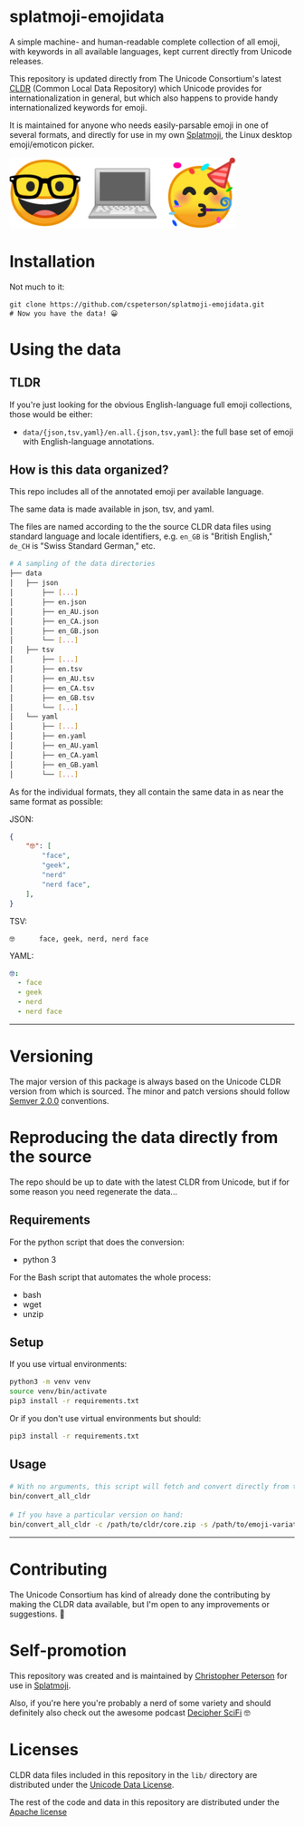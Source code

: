splatmoji-emojidata
===================

A simple machine- and human-readable complete collection of all emoji, with keywords in all available languages, kept current directly from Unicode releases.

This repository is updated directly from The Unicode Consortium's latest [CLDR] (Common Local Data Repository) which Unicode provides for internationalization in general, but which also happens to provide handy internationalized keywords for emoji.

It is maintained for anyone who needs easily-parsable emoji in one of several formats, and directly for use in my own [Splatmoji], the Linux desktop emoji/emoticon picker.

<img src="assets/logo.png" width="400">

# Installation

Not much to it:

```
git clone https://github.com/cspeterson/splatmoji-emojidata.git
# Now you have the data! 😀
```

# Using the data

## TLDR

If you're just looking for the obvious English-language full emoji collections, those would be either:

* `data/{json,tsv,yaml}/en.all.{json,tsv,yaml}`: the full base set of emoji with English-language annotations.

## How is this data organized?

This repo includes all of the annotated emoji per available language.

The same data is made available in json, tsv, and yaml.

The files are named according to the the source CLDR data files using standard language and locale identifiers, e.g. `en_GB` is "British English," `de_CH` is "Swiss Standard German," etc.

```sh
# A sampling of the data directories
├── data
│   ├── json
│       ├── [...]
│       ├── en.json
│       ├── en_AU.json
│       ├── en_CA.json
│       ├── en_GB.json
│       └── [...]
│   ├── tsv
│       ├── [...]
│       ├── en.tsv
│       ├── en_AU.tsv
│       ├── en_CA.tsv
│       ├── en_GB.tsv
│       └── [...]
│   └── yaml
│       ├── [...]
│       ├── en.yaml
│       ├── en_AU.yaml
│       ├── en_CA.yaml
│       ├── en_GB.yaml
│       └── [...]
```

As for the individual formats, they all contain the same data in as near the same format as possible:

JSON:

```json
{
    "🤓": [
        "face",
        "geek",
        "nerd"
        "nerd face",
    ],
}
```

TSV:

```
🤓      face, geek, nerd, nerd face
```

YAML:

```yaml
🤓:
  - face
  - geek
  - nerd
  - nerd face
```

--------------------------------

# Versioning

The major version of this package is always based on the Unicode CLDR version from which is sourced. The minor and patch versions should follow [Semver 2.0.0] conventions.

# Reproducing the data directly from the source

The repo should be up to date with the latest CLDR from Unicode, but if for some reason you need regenerate the data...

## Requirements

For the python script that does the conversion:

* python 3

For the Bash script that automates the whole process:

* bash
* wget
* unzip

## Setup

If you use virtual environments:

```sh
python3 -m venv venv
source venv/bin/activate
pip3 install -r requirements.txt
```

Or if you don't use virtual environments but should:

```sh
pip3 install -r requirements.txt
```

## Usage

```sh
# With no arguments, this script will fetch and convert directly from the latest CLDR zip and other files:
bin/convert_all_cldr

# If you have a particular version on hand:
bin/convert_all_cldr -c /path/to/cldr/core.zip -s /path/to/emoji-variation-sequences.txt -o /path/to/emoji-ordering-rules.txt
```

--------------------------------

# Contributing

The Unicode Consortium has kind of already done the contributing by making the CLDR data available, but I'm open to any improvements or suggestions. 🙂

# Self-promotion

This repository was created and is maintained by [Christopher Peterson] for use in [Splatmoji].

Also, if you're here you're probably a nerd of some variety and should definitely also check out the awesome podcast [Decipher SciFi] 🤓

# Licenses

CLDR data files included in this repository in the `lib/` directory are distributed under the [Unicode Data License](lib/unicode-license.txt).

The rest of the code and data in this repository are distributed under the [Apache license](LICENSE.md) 

[CLDR]: http://cldr.unicode.org/index/downloads
[Christopher Peterson]: https://chrispeterson.info
[Decipher SciFi]: https://decipherscifi.com
[Semver 2.0.0]: https://semver.org/
[Splatmoji]: https://github.com/cspeterson/splatmoji
